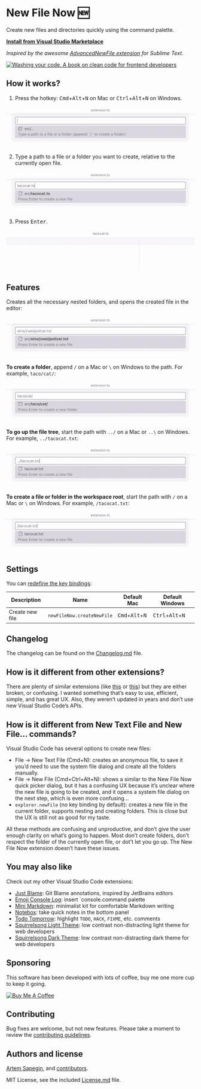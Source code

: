 # New File Now 🆕

Create new files and directories quickly using the command palette.

**[Install from Visual Studio Marketplace](https://marketplace.visualstudio.com/items?itemName=sapegin.new-file-now)**

_Inspired by the awesome [AdvancedNewFile extension](https://github.com/SublimeText/AdvancedNewFile) for Sublime Text._

[![Washing your code. A book on clean code for frontend developers](https://sapegin.me/images/washing-code-github.jpg)](https://sapegin.me/book/)

## How it works?

1. Press the hotkey: <kbd>Cmd</kbd>+<kbd>Alt</kbd>+<kbd>N</kbd> on Mac or <kbd>Ctrl</kbd>+<kbd>Alt</kbd>+<kbd>N</kbd> on Windows.

![New File Now extension dialog](screenshots/screenshot.png)

2. Type a path to a file or a folder you want to create, relative to the currently open file.

![Creating a file](screenshots/screenshot-file.png)

3. Press <kbd>Enter</kbd>.

![New file opened in the editor](screenshots/screenshot-created.png)

## Features

Creates all the necessary nested folders, and opens the created file in the editor:

![Creating nested folders](screenshots/screenshot-folders.png)

**To create a folder**, append `/` on a Mac or `\` on Windows to the path. For example, `taco/cat/`:

![Creating a new folder](screenshots/screenshot-folder.png)

**To go up the file tree**, start the path with `../` on a Mac or `..\` on Windows. For example, `../tacocat.txt`:

![Creating a file in a parent folder](screenshots/screenshot-parent.png)

**To create a file or folder in the workspace root**, start the path with `/` on a Mac or `\` on Windows. For example, `/tacocat.txt`:

![New File Now extension](screenshots/screenshot-root.png)

## Settings

You can [redefine the key bindings](https://code.visualstudio.com/docs/getstarted/keybindings):

| Description | Name | Default Mac | Default Windows |
| --- | --- | --- | --- |
| Create new file | `newFileNow.createNewFile` | <kbd>Cmd</kbd>+<kbd>Alt</kbd>+<kbd>N</kbd> | <kbd>Ctrl</kbd>+<kbd>Alt</kbd>+<kbd>N</kbd> |

## Changelog

The changelog can be found on the [Changelog.md](./Changelog.md) file.

## How is it different from other extensions?

There are plenty of similar extensions (like [this](https://marketplace.visualstudio.com/items?itemName=patbenatar.advanced-new-file) or [this](https://marketplace.visualstudio.com/items?itemName=dkundel.vscode-new-file)) but they are either broken, or confusing. I wanted something that’s easy to use, efficient, simple, and has great UX. Also, they weren’t updated in years and don’t use new Visual Studio Code’s APIs.

## How is it different from New Text File and New File… commands?

Visual Studio Code has several options to create new files:

- File → New Text File (Cmd+N): creates an anonymous file, to save it you’d need to use the system file dialog and create all the folders manually.
- File → New File (Cmd+Ctrl+Alt+N): shows a similar to the New File Now quick picker dialog, but it has a confusing UX because it’s unclear where the new file is going to be created, and it opens a system file dialog on the next step, which is even more confusing…
- `explorer.newFile` (no key binding by default): creates a new file in the current folder, supports nesting and creating folders. This is close but the UX is still not as good for my taste.

All these methods are confusing and unproductive, and don’t give the user enough clarity on what’s going to happen. Most don’t create folders, don’t respect the folder of the currently open file, or dot’t let you go up. The New File Now extension doesn’t have these issues.

## You may also like

Check out my other Visual Studio Code extensions:

- [Just Blame](https://marketplace.visualstudio.com/items?itemName=sapegin.just-blame): Git Blame annotations, inspired by JetBrains editors
- [Emoji Console Log](https://marketplace.visualstudio.com/items?itemName=sapegin.emoji-console-log): insert `console.command palette
- [Mini Markdown](https://marketplace.visualstudio.com/items?itemName=sapegin.mini-markdown): minimalist kit for comfortable Markdown writing
- [Notebox](https://marketplace.visualstudio.com/items?itemName=sapegin.notebox): take quick notes in the bottom panel
- [Todo Tomorrow](https://marketplace.visualstudio.com/items?itemName=sapegin.todo-tomorrow): highlight `TODO`, `HACK`, `FIXME`, etc. comments
- [Squirrelsong Light Theme](https://marketplace.visualstudio.com/items?itemName=sapegin.Theme-SquirrelsongLight): low contrast non-distracting light theme for web developers
- [Squirrelsong Dark Theme](https://marketplace.visualstudio.com/items?itemName=sapegin.Theme-SquirrelsongDark): low contrast non-distracting dark theme for web developers

## Sponsoring

This software has been developed with lots of coffee, buy me one more cup to keep it going.

<a href="https://www.buymeacoffee.com/sapegin" target="_blank"><img src="https://cdn.buymeacoffee.com/buttons/lato-orange.png" alt="Buy Me A Coffee" height="51" width="217"></a>

## Contributing

Bug fixes are welcome, but not new features. Please take a moment to review the [contributing guidelines](Contributing.md).

## Authors and license

[Artem Sapegin](https://sapegin.me), and [contributors](https://github.com/sapegin/vscode-new-file-now/graphs/contributors).

MIT License, see the included [License.md](License.md) file.
